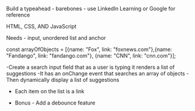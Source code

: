 Build a typeahead - barebones - use LinkedIn Learning or Google for reference

HTML, CSS, AND JavaScript

Needs - input, unordered list and anchor

const arrayOfObjects = [{name: "Fox", link: "foxnews.com"},{name: "Fandango", link: "fandango.com"}, {name: "CNN", link: "cnn.com"}];

-Create a search input field that as a user is typing it renders a list of suggestions
-It has an onChange event that searches an array of objects
-Then dynamically display a list of suggestions

- Each item on the list is a link

- Bonus - Add a debounce feature